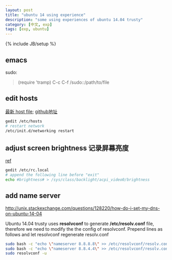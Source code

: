 ```yaml
---
layout: post
title: "ubuntu 14 using experience"
description: "some using experiences of ubuntu 14.04 trusty"
category: [中文, exp] 
tags: [exp, ubuntu]
---
```

{% include JB/setup %}


## emacs
sudo:

> (require 'tramp) C-c C-f /sudo::/path/to/file 

## edit hosts

[最新 host file](https://raw.githubusercontent.com/zxdrive/imouto.host/master/imouto.host.txt);
[github地址](https://github.com/zxdrive/imouto.host)

```sh
gedit /etc/hosts
# restart network
/etc/init.d/networking restart
```

## adjust screen brightness 记录屏幕亮度
 
[ref](http://ubuntuguide.net/how-to-save-screen-brightness-settings-in-ubuntu-12-04-laptop)

```sh
gedit /etc/rc.local
# append the following line before "exit"
echo #brightness# > /sys/class/backlight/acpi_video0/brightness
```

## add name server

http://unix.stackexchange.com/questions/128220/how-do-i-set-my-dns-on-ubuntu-14-04

Ubuntu 14.04 trusty uses **resolvconf** to generate **/etc/resolv.conf** file, therefore we need to modify the the config of resolvconf. Prepend lines as follows and let resolvconf regenerate resolv.conf

```sh
sudo bash -c "echo \"nameserver 8.8.8.8\" >> /etc/resolvconf/resolv.conf.d/head"
sudo bash -c "echo \"nameserver 8.8.4.4\" >> /etc/resolvconf/resolv.conf.d/head"
sudo resolvconf -u
```

